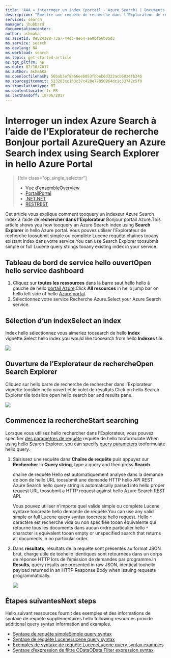 ```yaml
---
title: "AAA » interroger un index (portail - Azure Search) | Documents Microsoft »"
description: "Émettre une requête de recherche dans l’Explorateur de recherche du portail hello Azure."
services: search
manager: jhubbard
documentationcenter: 
author: ashmaka
ms.assetid: 8e524188-73a7-44db-9e64-ae8bf66b05d3
ms.service: search
ms.devlang: NA
ms.workload: search
ms.topic: get-started-article
ms.tgt_pltfrm: na
ms.date: 07/10/2017
ms.author: ashmaka
ms.openlocfilehash: 56bab3ef8a66eeb053fbbeb6d322acb6824fb34b
ms.sourcegitcommit: 523283cc1b3c37c428e77850964dc1c33742c5f0
ms.translationtype: MT
ms.contentlocale: fr-FR
ms.lasthandoff: 10/06/2017
---
```

# <a name="query-an-azure-search-index-using-search-explorer-in-hello-azure-portal"></a><span data-ttu-id="e792d-103">Interroger un index Azure Search à l’aide de l’Explorateur de recherche Bonjour portail Azure</span><span class="sxs-lookup"><span data-stu-id="e792d-103">Query an Azure Search index using Search Explorer in hello Azure Portal</span></span>
> [!div class="op_single_selector"]
> * [<span data-ttu-id="e792d-104">Vue d'ensemble</span><span class="sxs-lookup"><span data-stu-id="e792d-104">Overview</span></span>](search-query-overview.md)
> * [<span data-ttu-id="e792d-105">Portail</span><span class="sxs-lookup"><span data-stu-id="e792d-105">Portal</span></span>](search-explorer.md)
> * [<span data-ttu-id="e792d-106">.NET</span><span class="sxs-lookup"><span data-stu-id="e792d-106">.NET</span></span>](search-query-dotnet.md)
> * [<span data-ttu-id="e792d-107">REST</span><span class="sxs-lookup"><span data-stu-id="e792d-107">REST</span></span>](search-query-rest-api.md)
> 
> 

<span data-ttu-id="e792d-108">Cet article vous explique comment tooquery un indexeur Azure Search index à l’aide de **rechercher dans l’Explorateur** Bonjour portail Azure.</span><span class="sxs-lookup"><span data-stu-id="e792d-108">This article shows you how tooquery an Azure Search index using **Search Explorer** in hello Azure portal.</span></span> <span data-ttu-id="e792d-109">Vous pouvez utiliser l’Explorateur de recherche toosubmit simple ou complète Lucene requête chaînes tooany existant index dans votre service.</span><span class="sxs-lookup"><span data-stu-id="e792d-109">You can use Search Explorer toosubmit simple or full Lucene query strings tooany existing index in your service.</span></span>

## <a name="open-hello-service-dashboard"></a><span data-ttu-id="e792d-110">Tableau de bord de service hello ouvert</span><span class="sxs-lookup"><span data-stu-id="e792d-110">Open hello service dashboard</span></span>
1. <span data-ttu-id="e792d-111">Cliquez sur **toutes les ressources** dans la barre saut hello hello à gauche de hello [portail Azure](https://portal.azure.com/#blade/HubsExtension/BrowseResourceBlade/resourceType/Microsoft.Search%2FsearchServices).</span><span class="sxs-lookup"><span data-stu-id="e792d-111">Click **All resources** in hello jump bar on hello left side of hello [Azure portal](https://portal.azure.com/#blade/HubsExtension/BrowseResourceBlade/resourceType/Microsoft.Search%2FsearchServices).</span></span>
2. <span data-ttu-id="e792d-112">Sélectionnez votre service Recherche Azure.</span><span class="sxs-lookup"><span data-stu-id="e792d-112">Select your Azure Search service.</span></span>

## <a name="select-an-index"></a><span data-ttu-id="e792d-113">Sélection d’un index</span><span class="sxs-lookup"><span data-stu-id="e792d-113">Select an index</span></span>

<span data-ttu-id="e792d-114">Index hello sélectionnez vous aimeriez toosearch de hello **index** vignette.</span><span class="sxs-lookup"><span data-stu-id="e792d-114">Select hello index you would like toosearch from hello **Indexes** tile.</span></span>

   ![](./media/search-explorer/pick-index.png)

## <a name="open-search-explorer"></a><span data-ttu-id="e792d-115">Ouverture de l’Explorateur de recherche</span><span class="sxs-lookup"><span data-stu-id="e792d-115">Open Search Explorer</span></span>

<span data-ttu-id="e792d-116">Cliquez sur hello barre de recherche de rechercher dans l’Explorateur vignette tooslide hello ouvert et le volet de résultats.</span><span class="sxs-lookup"><span data-stu-id="e792d-116">Click on hello Search Explorer tile tooslide open hello search bar and results pane.</span></span>

   ![](./media/search-explorer/search-explorer-tile.png)

## <a name="start-searching"></a><span data-ttu-id="e792d-117">Commencez la recherche</span><span class="sxs-lookup"><span data-stu-id="e792d-117">Start searching</span></span>

<span data-ttu-id="e792d-118">Lorsque vous utilisez hello rechercher dans l’Explorateur, vous pouvez spécifier [des paramètres de requête](https://docs.microsoft.com/rest/api/searchservice/Search-Documents) requête de hello tooformulate.</span><span class="sxs-lookup"><span data-stu-id="e792d-118">When using hello Search Explorer, you can specify [query parameters](https://docs.microsoft.com/rest/api/searchservice/Search-Documents) tooformulate hello query.</span></span>

1. <span data-ttu-id="e792d-119">Saisissez une requête dans **Chaîne de requête** puis appuyez sur **Rechercher**.</span><span class="sxs-lookup"><span data-stu-id="e792d-119">In **Query string**, type a query and then press **Search**.</span></span> 

   <span data-ttu-id="e792d-120">chaîne de requête Hello est automatiquement analysé dans la demande de bon de hello URL toosubmit une demande HTTP hello API REST Azure Search.</span><span class="sxs-lookup"><span data-stu-id="e792d-120">hello query string is automatically parsed into hello proper request URL toosubmit a HTTP request against hello Azure Search REST API.</span></span>   
   
   <span data-ttu-id="e792d-121">Vous pouvez utiliser n’importe quel valide simple ou complète Lucene syntaxe toocreate hello demande de requête.</span><span class="sxs-lookup"><span data-stu-id="e792d-121">You can use any valid simple or full Lucene query syntax toocreate hello request.</span></span> <span data-ttu-id="e792d-122">Hello `*` caractère est recherche vide ou non spécifiée tooan équivalente qui retourne tous les documents dans aucun ordre particulier.</span><span class="sxs-lookup"><span data-stu-id="e792d-122">hello `*` character is equivalent tooan empty or unspecified search that returns all documents in no particular order.</span></span>

2. <span data-ttu-id="e792d-123">Dans **résultats**, résultats de la requête sont présentés au format JSON brut, charge utile de toohello identiques sont retournées dans un corps de réponse HTTP lors de l’émission de demandes par programme.</span><span class="sxs-lookup"><span data-stu-id="e792d-123">In  **Results**, query results are presented in raw JSON, identical toohello payload returned in an HTTP Response Body when issuing requests programmatically.</span></span>

   ![](./media/search-explorer/search-bar.png)

## <a name="next-steps"></a><span data-ttu-id="e792d-124">Étapes suivantes</span><span class="sxs-lookup"><span data-stu-id="e792d-124">Next steps</span></span>

<span data-ttu-id="e792d-125">Hello suivant ressources fournit des exemples et des informations de syntaxe de requête supplémentaires.</span><span class="sxs-lookup"><span data-stu-id="e792d-125">hello following resources provide additional query syntax information and examples.</span></span>

 + [<span data-ttu-id="e792d-126">Syntaxe de requête simple</span><span class="sxs-lookup"><span data-stu-id="e792d-126">Simple query syntax</span></span>](https://docs.microsoft.com/rest/api/searchservice/simple-query-syntax-in-azure-search) 
 + [<span data-ttu-id="e792d-127">Syntaxe de requête Lucene</span><span class="sxs-lookup"><span data-stu-id="e792d-127">Lucene query syntax</span></span>](https://docs.microsoft.com/rest/api/searchservice/lucene-query-syntax-in-azure-search) 
 + [<span data-ttu-id="e792d-128">Exemples de syntaxe de requête Lucene</span><span class="sxs-lookup"><span data-stu-id="e792d-128">Lucene query syntax examples</span></span>](https://docs.microsoft.com/azure/search/search-query-lucene-examples) 
 + [<span data-ttu-id="e792d-129">Syntaxe d’expression de filtre OData</span><span class="sxs-lookup"><span data-stu-id="e792d-129">OData Filter expression syntax</span></span>](https://docs.microsoft.com/rest/api/searchservice/odata-expression-syntax-for-azure-search) 